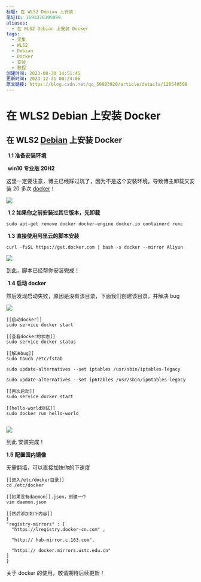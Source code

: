 ```yaml
---
标题: 在 WLS2 Debian 上安装
笔记ID: 1693378305899
aliases:
  - 在 WLS2 Debian 上安装 Docker
tags:
  - 采集
  - WLS2
  - Debian
  - Docker
  - 安装
  - 教程
创建时间: 2023-08-30 14:51:45
更新时间: 2023-12-31 00:24:06
原文链接: https://blog.csdn.net/qq_50883920/article/details/120540509
---
```


# 在 WLS2 Debian 上安装 Docker

## 在 WLS2 [Debian](https://so.csdn.net/so/search?q=Debian&spm=1001.2101.3001.7020) 上安装 Docker

​ **1.1 准备安装环境**

​ **win10 专业版 20H2**

这里一定要注意，博主已经踩过坑了，因为不是这个安装环境，导致博主卸载又安装 20 多次 [docker](https://so.csdn.net/so/search?q=docker&spm=1001.2101.3001.7020)！

![](https://img-blog.csdnimg.cn/0a6ba2ebf847443cb1ac7bb420978f6c.png)

​ **1.2 如果你之前安装过其它版本，先卸载**

```
sudo apt-get remove docker docker-engine docker.io containerd runc

```

​ **1.3 直接使用阿里云的脚本安装**

```
curl -fsSL https://get.docker.com | bash -s docker --mirror Aliyun

```

![](https://img-blog.csdnimg.cn/55af48c0e46f44949c90a0af148cb336.jpg?x-oss-process=image/watermark,type_ZHJvaWRzYW5zZmFsbGJhY2s,shadow_50,text_Q1NETiBA5pWW5LiZMTk2,size_20,color_FFFFFF,t_70,g_se,x_16#pic_center)

到此，脚本已经帮你安装完成！

​ **1.4 启动 docker**

然后发现启动失败，原因是没有该目录，下面我们创建该目录，并解决 bug

![](https://img-blog.csdnimg.cn/67a3ea8e40b246b5bd308f591a9f8d03.jpg?x-oss-process=image/watermark,type_ZHJvaWRzYW5zZmFsbGJhY2s,shadow_50,text_Q1NETiBA5pWW5LiZMTk2,size_20,color_FFFFFF,t_70,g_se,x_16#pic_center)

```
[[启动docker]]
sudo service docker start

[[查看docker的状态]]
sudo service docker status

[[解决bug]]
sudo touch /etc/fstab

sudo update-alternatives --set iptables /usr/sbin/iptables-legacy

sudo update-alternatives --set ip6tables /usr/sbin/ip6tables-legacy

[[再次启动]]
sudo service docker start

[[hello-world测试]]
sudo docker run hello-world


```

![](https://img-blog.csdnimg.cn/194df273d0384da0aff85d521df73ffd.jpg?x-oss-process=image/watermark,type_ZHJvaWRzYW5zZmFsbGJhY2s,shadow_50,text_Q1NETiBA5pWW5LiZMTk2,size_20,color_FFFFFF,t_70,g_se,x_16#pic_center)

到此 安装完成！

**1.5 配置国内镜像**

无需翻墙，可以直接加快你的下速度

```
[[进入/etc/docker目录]]
cd /etc/docker

[[如果没有daemon]].json，创建一个
vim daemon.json

[[然后添加如下内容]]
{
"registry-mirrors" : [
  "https://lregistry.docker-cn.com" ,

  "http:// hub-mirror.c.163.com",

  "https:// docker.mirrors.ustc.edu.cn"
]
}

```

关于 docker 的使用，敬请期待后续更新！



